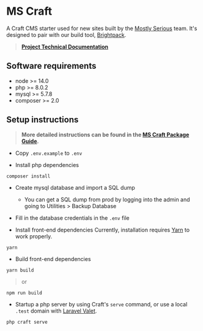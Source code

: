 # MS Craft

A Craft CMS starter used for new sites built by the [Mostly Serious](https://www.mostlyserious.io) team. It's designed to pair with our build tool, [Brightpack](https://github.com/mostlyserious/brightpack).

> **[Project Technical Documentation](#)**

## Software requirements
- node >= 14.0
- php >= 8.0.2
- mysql >= 5.7.8
- composer >= 2.0

## Setup instructions

> **More detailed instructions can be found in the [MS Craft Package Guide](https://www.notion.so/mostlyserious/MS-Craft-Package-Guide-528990ba0bbb47a7b4408fb2cc25b0ec).**

- Copy `.env.example` to `.env`

- Install php dependencies

```
composer install
```

- Create mysql database and import a SQL dump
    - You can get a SQL dump from prod by logging into the admin and going to Utilities > Backup Database

- Fill in the database credentials in the `.env` file

- Install front-end dependencies
Currently, installation requires [Yarn](https://yarnpkg.com) to work properly.

```shell
yarn
```

- Build front-end dependencies

```shell
yarn build
```

> or

```shell
npm run build
```

- Startup a php server by using Craft's `serve` command, or use a local `.test` domain with [Laravel Valet](https://laravel.com/docs/9.x/valet).

```shell
php craft serve
```
